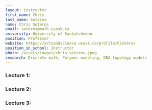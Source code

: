 ```yaml
---
layout: instructor
first_name: Chris
last_name: Soteros
name: Chris Soteros
email: soteros@math.usask.ca
university: University of Saskatchewan
position: Professor
website: https://artsandscience.usask.ca/profile/CSoteros
position_in_school: Instructor
photo: /assets/images/chris-soteros.jpeg
research: Discrete math, Polymer modeling, DNA topology models
---
```


### Lecture 1:

### Lecture 2:

### Lecture 3: